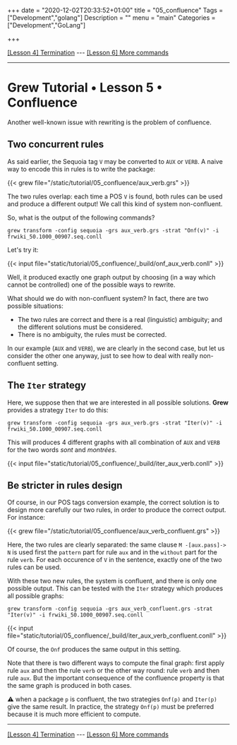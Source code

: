 +++
date = "2020-12-02T20:33:52+01:00"
title = "05_confluence"
Tags = ["Development","golang"]
Description = ""
menu = "main"
Categories = ["Development","GoLang"]

+++

[[Lesson 4] Termination](../04_terminaison) --- [[Lesson 6] More commands](../06_more_commands)

---

# Grew Tutorial • Lesson 5 • Confluence

Another well-known issue with rewriting is the problem of confluence.

## Two concurrent rules

As said earlier, the Sequoia tag `V` may be converted to `AUX` or `VERB`.
A naive way to encode this in rules is to write the package:


{{< grew file="/static/tutorial/05_confluence/aux_verb.grs" >}}

The two rules overlap: each time a POS `V` is found, both rules can be used and produce a different output!
We call this kind of system non-confluent.

So, what is the output of the following commands?
```
grew transform -config sequoia -grs aux_verb.grs -strat "Onf(v)" -i frwiki_50.1000_00907.seq.conll
```

Let's try it:

{{< input file="static/tutorial/05_confluence/_build/onf_aux_verb.conll" >}}

Well, it produced exactly one graph output by choosing (in a way which cannot be controlled) one of the possible ways to rewrite.

What should we do with non-confluent system?
In fact, there are two possible situations:

 * The two rules are correct and there is a real (linguistic) ambiguity; and the different solutions must be considered.
 * There is no ambiguity, the rules must be corrected.

In our example (`AUX` and `VERB`), we are clearly in the second case, but let us consider the other one anyway, just to see how to deal with really non-confluent setting.

## The `Iter` strategy

Here, we suppose then that we are interested in all possible solutions.
**Grew** provides a strategy `Iter` to do this:

```
grew transform -config sequoia -grs aux_verb.grs -strat "Iter(v)" -i frwiki_50.1000_00907.seq.conll
```

This will produces 4 different graphs with all combination of `AUX` and `VERB` for the two words *sont* and *montrées*.

{{< input file="static/tutorial/05_confluence/_build/iter_aux_verb.conll" >}}

## Be stricter in rules design

Of course, in our POS tags conversion example, the correct solution is to design more carefully our two rules, in order to produce the correct output. For instance:

{{< grew file="/static/tutorial/05_confluence/aux_verb_confluent.grs" >}}

Here, the two rules are clearly separated: the same clause `M -[aux.pass]-> N` is used first the `pattern` part for rule `aux` and in the `without` part for the rule `verb`.
For each occurence of `V` in the sentence, exactly one of the two rules can be used.

With these two new rules, the system is confluent, and there is only one possible output.
This can be tested with the `Iter` strategy which produces all possible graphs:

```
grew transform -config sequoia -grs aux_verb_confluent.grs -strat "Iter(v)" -i frwiki_50.1000_00907.seq.conll
```

{{< input file="static/tutorial/05_confluence/_build/iter_aux_verb_confluent.conll" >}}

Of course, the `Onf` produces the same output in this setting.

Note that there is two different ways to compute the final graph: first apply rule `aux` and then the rule `verb` or the other way round: rule `verb` and then rule `aux`. But the important consequence of the confluence property is that the same graph is produced in both cases.

:warning: when a package `p` is confluent, the two strategies `Onf(p)` and `Iter(p)` give the same result. In practice, the strategy `Onf(p)` must be preferred because it is much more efficient to compute.

---

[[Lesson 4] Termination](../04_terminaison) --- [[Lesson 6] More commands](../06_more_commands)
